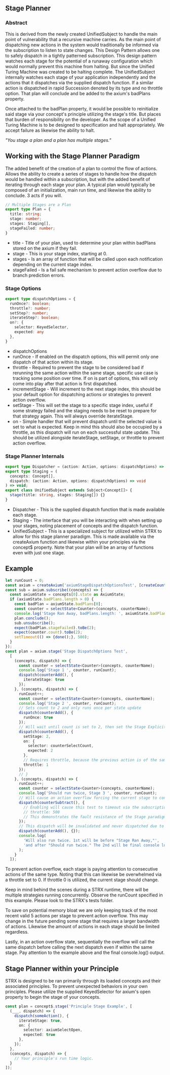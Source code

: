 ## Stage Planner
### Abstract
This is derived from the newly created UnifiedSubject to handle the main point of vulnerability that a recursive machine carries. As the main point of dispatching new actions in the system would traditionally be informed via the subscription to listen to state changes. This Design Pattern allows one to safely dispatch in a tightly patterned subscription. This design pattern watches each stage for the potential of a runaway configuration which would normally prevent this machine from halting. But since the Unified Turing Machine was created to be halting complete. The UnifiedSubject internally watches each stage of your application independently and the actions that it dispatches via the supplied dispatch function. If a similar action is dispatched in rapid Succession denoted by its type and no throttle option. That plan will conclude and be added to the axium's badPlans property.

Once attached to the badPlan property, it would be possible to reinitialize said stage via your concept's principle utilizing the stage's title. But places that burden of responsibility on the developer. As the scope of a Unified Turing Machine is to be designed to specification and halt appropriately. We accept failure as likewise the ability to halt.

*"You stage a plan and a plan has multiple stages."*

## Working with the Stage Planner Paradigm
The added benefit of the creation of a plan to control the flow of actions. Allows the ability to create a series of stages to handle how the dispatch would be handled within a subscription, but with the added benefit of iterating through each stage your plan. A typical plan would typically be composed of an initialization, main run time, and likewise the ability to conclude. 3 acts if you will.
```typescript
// Multiple Stages are a Plan
export type Plan = {
  title: string;
  stage: number;
  stages: Staging[],
  stageFailed: number;
}
```
* title - Title of your plan, used to determine your plan within badPlans stored on the axium if they fail.
* stage - This is your stage index, starting at 0.
* stages - Is an array of function that will be called upon each notification depending on the current stage index.
* stageFailed - Is a fail safe mechanism to prevent action overflow due to branch prediction errors.
### Stage Options
```typescript
export type dispatchOptions = {
  runOnce?: boolean;
  throttle?: number;
  setStep?: number;
  iterateStep?: boolean;
  on?: {
    selector: KeyedSelector,
    expected: any
  },
}

```
* dispatchOptions
* runOnce - If enabled on the dispatch options, this will permit only one dispatch of that action within its stage.
* throttle - Required to prevent the stage to be considered bad if rerunning the same action within the same stage, specific use case is tracking some position over time. If on is part of options, this will only come into play after that action is first dispatched.
* incrementStage - Will increment to the next stage index, this should be your default option for dispatching actions or strategies to prevent action overflow.
* setStage - This will set the stage to a specific stage index, useful if some strategy failed and the staging needs to be reset to prepare for that strategy again. This will always override iterateStage.
* on - Simple handler that will prevent dispatch until the selected value is set to what is expected. Keep in mind this should also be occupied by a throttle, as this dispatch will run on each successful state update. This should be utilized alongside iterateStage, setStage, or throttle to prevent action overflow.
 
### Stage Planner Internals
```typescript
export type Dispatcher = (action: Action, options: dispatchOptions) => void;
export type Staging = (
  concepts: Concept[],
  dispatch: (action: Action, options: dispatchOptions) => void
) => void;
export class UnifiedSubject extends Subject<Concept[]> {
  stage(title: string, stages: Staging[]) {}
}
```
* Dispatcher - This is the supplied dispatch function that is made available each stage.
* Staging - The interface that you will be interacting with when setting up your stages, noting placement of concepts and the dispatch function.
* UnifiedSubject - This is a specialized subject for utilized within STRX to allow for this stage planner paradigm. This is made available via the createAxium function and likewise within your principles via the concept$ property. Note that your plan will be an array of functions even with just one stage.

## Example
```typescript
let runCount = 0;
const axium = createAxium('axiumStageDispatchOptionsTest', [createCounterConcept()], true);
const sub = axium.subscribe((concepts) => {
  const axiumState = concepts[0].state as AxiumState;
  if (axiumState.badPlans.length > 0) {
    const badPlan = axiumState.badPlans[0];
    const counter = selectState<Counter>(concepts, counterName);
    console.log('Stage Ran Away, badPlans.length: ', axiumState.badPlans.length, 'Count: ', counter.count);
    plan.conclude();
    sub.unsubscribe();
    expect(badPlan.stageFailed).toBe(2);
    expect(counter.count).toBe(2);
    setTimeout(() => {done();}, 500);
  }
});
const plan = axium.stage('Stage DispatchOptions Test',
  [
    (concepts, dispatch) => {
      const counter = selectState<Counter>(concepts, counterName);
      console.log('Stage 1 ', counter, runCount);
      dispatch(counterAdd(), {
        iterateStage: true
      });
    }, (concepts, dispatch) => {
      runCount++;
      const counter = selectState<Counter>(concepts, counterName);
      console.log('Stage 2 ', counter, runCount);
      // Sets count to 2 and only runs once per state update
      dispatch(counterAdd(), {
        runOnce: true
      });
      // Will wait until count is set to 2, then set the Stage Explicitly to the third Step counting from 0.
      dispatch(counterAdd(), {
        setStage: 2,
        on: {
          selector: counterSelectCount,
          expected: 2
        },
        // Requires throttle, because the previous action is of the same type, but runs only once.
        throttle: 1
      });
      // }
    }, (concepts, dispatch) => {
      runCount++;
      const counter = selectState<Counter>(concepts, counterName);
      console.log('Should run twice, Stage 3 ', counter, runCount);
      // Will cause an action overflow forcing the current stage to conclude and add the plan to badPlans
      dispatch(counterSubtract(), {
        // Enabling will cause this test to timeout via the subscription watching for badPlans to never be ran.
        // throttle: 500
        // This demonstrates the fault resistance of the Stage paradigm, despite STRX's recursive functionality.
      });
      // This dispatch will be invalidated and never dispatched due to the effect of action overflow of the above.
      dispatch(counterAdd(), {});
      console.log(
        'Will also run twice. 1st will be before "Stage Ran Away,"',
        'and after "Should run twice." The 2nd will be final console log output.'
      );
    }
  ]);
```
To prevent action overflow, each stage is paying attention to consecutive actions of the same type. Noting that this can likewise be overwhelmed via a throttle set to 0. If throttle 0 is utilized, the current stage should change.

Keep in mind behind the scenes during a STRX runtime, there will be multiple strategies running concurrently. Observe the runCount specified in this example. Please look to the STRX's tests folder.

To save on potential memory bloat we are only keeping track of the most recent valid 5 actions per stage to prevent action overflow. This may change in the future pending some stage that requires a larger bandwidth of actions. Likewise the amount of actions in each stage should be limited regardless.

Lastly, in an action overflow state, sequentially the overflow will call the same dispatch before calling the next dispatch even if within the same stage. Pay attention to the example above and the final console.log() output.

## Stage Planner within your Principle
STRX is designed to be ran primarily through its loaded concepts and their associated principles. To prevent unexpected behaviors in your own principles. Please utilize the supplied KeyedSelector for axium's open property to begin the stage of your concepts.
```typescript
const plan = concept$.stage('Principle Stage Example', [
  (___, dispatch) => {
    dispatch(someAction(), {
      iterateStage: true,
      on: {
        selector: axiumSelectOpen,
        expected: true
      },
    });
  },
  (concepts, dispatch) => {
    // Your principle's run time logic.
  }
]);
```
